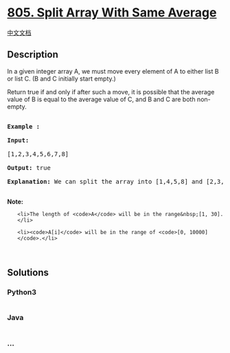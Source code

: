 # [805. Split Array With Same Average](https://leetcode.com/problems/split-array-with-same-average)

[中文文档](/solution/0800-0899/0805.Split%20Array%20With%20Same%20Average/README.md)

## Description
<p>In a given integer array A, we must move every element of A to either list B or list C. (B and C initially start empty.)</p>



<p>Return true if and only if after such a move, it is possible that the average value of B is equal to the average value of C, and B and C are both non-empty.</p>



<pre>

<strong>Example :</strong>

<strong>Input:</strong> 

[1,2,3,4,5,6,7,8]

<strong>Output:</strong> true

<strong>Explanation: </strong>We can split the array into [1,4,5,8] and [2,3,6,7], and both of them have the average of 4.5.

</pre>



<p><strong>Note:</strong></p>



<ul>

	<li>The length of <code>A</code> will be in the range&nbsp;[1, 30].</li>

	<li><code>A[i]</code> will be in the range of <code>[0, 10000]</code>.</li>

</ul>



<p>&nbsp;</p>




## Solutions


<!-- tabs:start -->

### **Python3**

```python

```

### **Java**

```java

```

### **...**
```

```

<!-- tabs:end -->